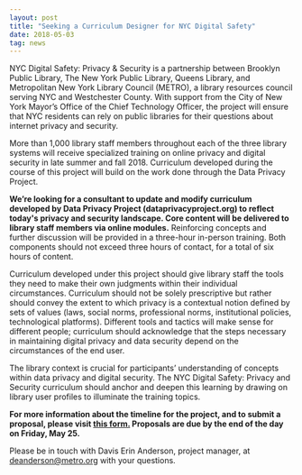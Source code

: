 ```yaml
---
layout: post
title: "Seeking a Curriculum Designer for NYC Digital Safety"
date: 2018-05-03
tag: news
---
```


NYC Digital Safety: Privacy & Security is a partnership between Brooklyn Public Library, The New York Public Library, Queens Library, and Metropolitan New York Library Council (METRO), a library resources council serving NYC and Westchester County. With support from the City of New York Mayor’s Office of the Chief Technology Officer, the project will ensure that NYC residents can rely on public libraries for their questions about internet privacy and security. 

More than 1,000 library staff members throughout each of the three library systems will receive specialized training on online privacy and digital security in late summer and fall 2018. Curriculum developed during the course of this project will build on the work done through the Data Privacy Project. 

**We’re looking for a consultant to update and modify curriculum developed by Data Privacy Project (dataprivacyproject.org) to reflect today's privacy and security landscape. Core content will be delivered to library staff members via online modules.** Reinforcing concepts and further discussion will be provided in a three-hour in-person training. Both components should not exceed three hours of contact, for a total of six hours of content.

Curriculum developed under this project should give library staff the tools they need to make their own judgments within their individual circumstances. Curriculum should not be solely prescriptive but rather should convey the extent to which privacy is a contextual notion defined by sets of values (laws, social norms, professional norms, institutional policies, technological platforms). Different tools and tactics will make sense for different people; curriculum should acknowledge that the steps necessary in maintaining digital privacy and data security depend on the circumstances of the end user.
 
The library context is crucial for participants’ understanding of concepts within data privacy and digital security. The NYC Digital Safety: Privacy and Security curriculum should anchor and deepen this learning by drawing on library user profiles to illuminate the training topics. 

**For more information about the timeline for the project, and to submit a proposal, please visit [this form.](https://docs.google.com/forms/d/e/1FAIpQLSeXxr68WpkiII40mxJax2xG-lm7Yq8n9MaWm7bFE7I-vR-zsA/viewform?usp=sf_link) Proposals are due by the end of the day on Friday, May 25.**

Please be in touch with Davis Erin Anderson, project manager, at deanderson@metro.org with your questions.



